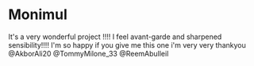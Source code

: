 # Monimul
It's a very wonderful project !!!! I feel avant-garde and sharpened sensibility!!!! I'm so happy if you give me this one i'm very very thankyou @AkborAli20  @TommyMilone_33  @ReemAbulleil 
